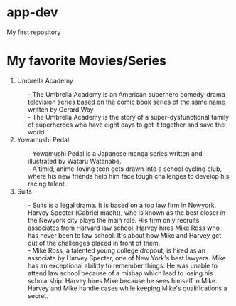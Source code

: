 # app-dev
My first repository

<h1> My favorite Movies/Series </h1>
<ol> 
  <li>Umbrella Academy</li>
    <ol>
      - The Umbrella Academy is an American superhero comedy-drama television series based on the comic book series of the same name written by Gerard Way</br>
      - The Umbrella Academy is the story of a super-dysfunctional family of superheroes who have eight days to get it together and save the world.
    </ol>
  <li>Yowamushi Pedal</li>
    <ol>
      - Yowamushi Pedal is a Japanese manga series written and illustrated by Wataru Watanabe.</li></br>
      - A timid, anime-loving teen gets drawn into a school cycling club, where his new friends help him face tough challenges to develop his racing talent.</li>
    </ol>
  <li> Suits </li>
    <ol>
      - Suits is a legal drama. It is based on a top law firm in Newyork. Harvey Specter (Gabriel macht), who is known as the best closer in the Newyork city plays the main role. His firm only recruits associates from Harvard law school. Harvey hires Mike Ross who has never been to law school. It's about how Mike and Harvey get out of the challenges placed in front of them.</br>
      - Mike Ross, a talented young college dropout, is hired as an associate by Harvey Specter, one of New York's best lawyers. Mike has an exceptional abilitty to remember things. He was unable to attend law school because of a mishap which lead to losing his scholarship. Harvey hires Mike because he sees himself in Mike. Harvey and Mike handle cases while keeping Mike's qualifications a secret.</li>
    </ol>
</ol>
